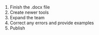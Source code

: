 1) Finish the .docx file
2) Create newer tools
3) Expand the team
4) Correct any errors and provide examples
5) Publish
